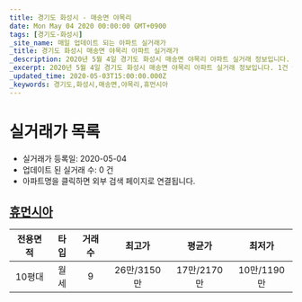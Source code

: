 ```yaml
---
title: 경기도 화성시 - 매송면 야목리
date: Mon May 04 2020 00:00:00 GMT+0900
tags: [경기도-화성시]
_site_name: 매일 업데이트 되는 아파트 실거래가
_title: 경기도 화성시 매송면 야목리 아파트 실거래가
_description: 2020년 5월 4일 경기도 화성시 매송면 야목리 아파트 실거래 정보입니다. 1건 아파트 정보가 있습니다.
_excerpt: 2020년 5월 4일 경기도 화성시 매송면 야목리 아파트 실거래 정보입니다. 1건 아파트 정보가 있습니다.
_updated_time: 2020-05-03T15:00:00.000Z
_keywords: 경기도,화성시,매송면,야목리,휴먼시아
---
```






# 실거래가 목록
- 실거래가 등록일: 2020-05-04
- 업데이트 된 실거래 수: 0 건
- 아파트명을 클릭하면 외부 검색 페이지로 연결됩니다.

## [휴먼시아](#휴먼시아)

|전용면적|타입|거래수|최고가|평균가|최저가|
|:---:|:---:|:---:|:---:|:---:|:---:|
|10평대|<span class="deal-type-3">월세</span>|9|26만/3150만|17만/2170만|10만/1190만|

<br/>



